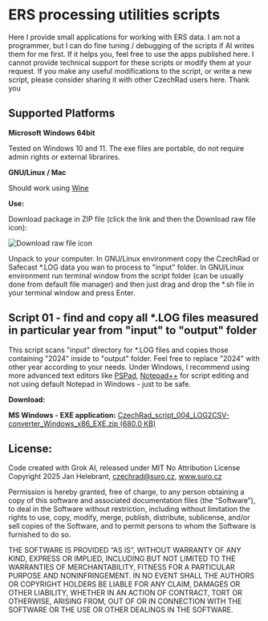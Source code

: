 # ERS processing utilities scripts

Here I provide small applications for working with ERS data. I am not a programmer, but I can do fine tuning / debugging of the scripts if AI writes them for me first. If it helps you, feel free to use the apps published here. I cannot provide technical support for these scripts or modify them at your request. If you make any useful modifications to the script, or write a new script, please consider sharing it with other CzechRad users here. Thank you

## Supported Platforms

**Microsoft Windows 64bit**

Tested on Windows 10 and 11. The exe files are portable, do not require admin rights or external librarires.

**GNU/Linux / Mac**

Should work using [Wine](https://en.wikipedia.org/wiki/Wine_(software))


**Use:**

Download package in ZIP file (click the link and then the Download raw file icon):

<img src="_images/download_raw.png" alt="Download raw file icon">

Unpack to your computer. In GNU/Linux environment copy the CzechRad or Safecast *.LOG data you wan to process to "input" folder. In GNU/Linux environment run terminal window from the script folder (can be usually done from default file manager) and then just drag and drop the *.sh file in your terminal window and press Enter.

## Script 01 - find and copy all *.LOG files measured in particular year from "input" to "output" folder

This script scans "input" directory for *.LOG files and copies those containing "2024" inside to "output" folder. Feel free to replace "2024" with other year according to your needs. Under Windows, I recommend using more advanced text editors like [PSPad](https://www.pspad.com/en/), [Notepad++](https://notepad-plus-plus.org/) for script editing and not using default Notepad in Windows - just to be safe. 

**Download:** 

**MS Windows - EXE application:**
[CzechRad_script_004_LOG2CSV-converter_Windows_x86_EXE.zip (680.0 KB)](https://github.com/juhele/CzechRad/blob/main/SCRIPTS/CzechRad_script_004_LOG2CSV-converter_Windows_x86_EXE.zip)


## License:

Code created with Grok AI, released under MIT No Attribution License
Copyright 2025 Jan Helebrant, czechrad@suro.cz, www.suro.cz

Permission is hereby granted, free of charge, to any person obtaining a copy of this software and associated documentation files (the “Software”), to deal in the Software without restriction, including without limitation the rights to use, copy, modify, merge, publish, distribute, sublicense, and/or sell copies of the Software, and to permit persons to whom the Software is furnished to do so.

THE SOFTWARE IS PROVIDED “AS IS”, WITHOUT WARRANTY OF ANY KIND, EXPRESS OR IMPLIED, INCLUDING BUT NOT LIMITED TO THE WARRANTIES OF MERCHANTABILITY, FITNESS FOR A PARTICULAR PURPOSE AND NONINFRINGEMENT. IN NO EVENT SHALL THE AUTHORS OR COPYRIGHT HOLDERS BE LIABLE FOR ANY CLAIM, DAMAGES OR OTHER LIABILITY, WHETHER IN AN ACTION OF CONTRACT, TORT OR OTHERWISE, ARISING FROM, OUT OF OR IN CONNECTION WITH THE SOFTWARE OR THE USE OR OTHER DEALINGS IN THE SOFTWARE.
